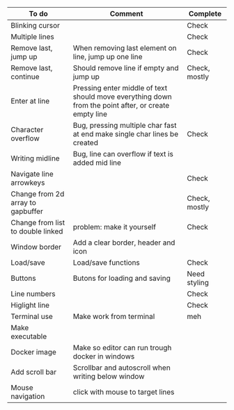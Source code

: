 
|To do            | Comment           | Complete   |
| ----------------|------------------|-----------|
| Blinking cursor |  | Check |
| Multiple lines  |  | Check |
| Remove last, jump up | When removing last element on line, jump up one line  | Check |
| Remove last, continue| Should remove line if empty and jump up| Check, mostly |
| Enter at line | Pressing enter middle of text should move everything down from the point after, or create empty line | |
| Character overflow | Bug, pressing multiple char fast at end make single char lines be created | Check |
| Writing midline| Bug, line can overflow if text is added mid line|  |
| Navigate line arrowkeys|  |Check|
| Change from 2d array to gapbuffer| | Check, mostly |
| Change from list to double linked | problem: make it yourself | Check |
| Window border| Add a clear border, header and icon| |
| Load/save | Load/save functions| Check |
| Buttons | Butons for loading and saving| Need styling |
| Line numbers | | Check|
| Higlight line| | Check |
| Terminal use| Make work from terminal| meh |
| Make executable| | |
| Docker image |Make so editor can run trough docker in windows | |
| Add scroll bar| Scrollbar and autoscroll when writing below window| |
| Mouse navigation| click with mouse to target lines | |

